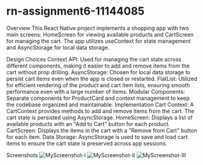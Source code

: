 # rn-assignment6-11144085
Overview
This React Native project implements a shopping app with two main screens: HomeScreen for viewing available products and CartScreen for managing the cart. The app utilizes useContext for state management and AsyncStorage for local data storage.

Design Choices
Context API: Used for managing the cart state across different components, making it easier to add and remove items from the cart without prop drilling.
AsyncStorage: Chosen for local data storage to persist cart items even when the app is closed or restarted.
FlatList: Utilized for efficient rendering of the product and cart item lists, ensuring smooth performance even with a large number of items.
Modular Components: Separate components for ProductCard and context management to keep the codebase organized and maintainable.
Implementation
Cart Context: A CartContext provides methods to add and remove items from the cart. The cart state is persisted using AsyncStorage.
HomeScreen: Displays a list of available products with an "Add to Cart" button for each product.
CartScreen: Displays the items in the cart with a "Remove from Cart" button for each item.
Data Storage: AsyncStorage is used to save and load cart items to ensure the cart state is preserved across app sessions.

Screenshots
![MyScreenshot-I](https://github.com/Bansah-Kplorla/rn-assignment6-11144085/assets/170067731/0f77cdb1-c9f7-49e7-a9df-9c02e90598f1)
![MyScreenshot-II](https://github.com/Bansah-Kplorla/rn-assignment6-11144085/assets/170067731/c1442f59-b8a1-4cfe-88da-140166df9e3d)
![MyScreenshot-III](https://github.com/Bansah-Kplorla/rn-assignment6-11144085/assets/170067731/997348df-0450-4278-8aee-31a5c4c3a8c6)



